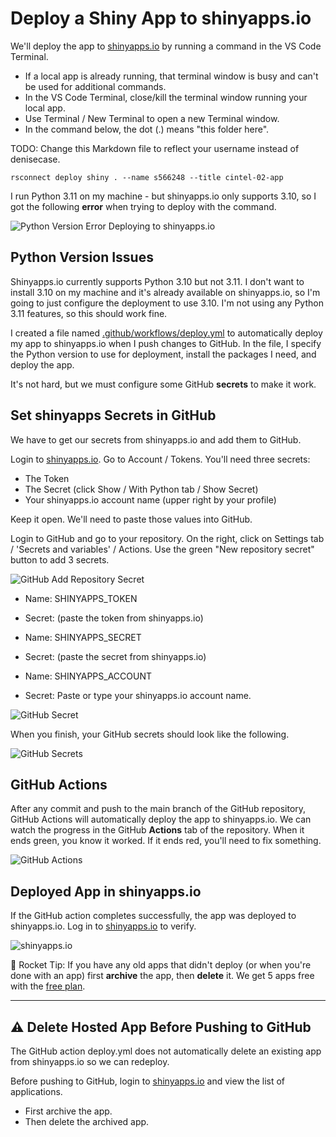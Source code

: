 # Deploy a Shiny App to shinyapps.io

We'll deploy the app to [shinyapps.io](http://www.shinyapps.io/) by running a command in the VS Code Terminal.

- If a local app is already running, that terminal window is busy and can't be used for additional commands. 
- In the VS Code Terminal, close/kill the terminal window running your local app. 
- Use Terminal / New Terminal to open a new Terminal window.  
- In the command below, the dot (.) means "this folder here".

TODO: Change this Markdown file to reflect your username instead of denisecase.

```shell
rsconnect deploy shiny . --name s566248 --title cintel-02-app
```

I run Python 3.11 on my machine - but shinyapps.io only supports 3.10, so I got the following **error** when trying to deploy with the command.

![Python Version Error Deploying to shinyapps.io](./images/Error-ShinyApps-Needs-Python-3-10-not-3-11.PNG)


## Python Version Issues

Shinyapps.io currently supports Python 3.10 but not 3.11. 
I don't want to install 3.10 on my machine and it's already available on shinyapps.io, 
so I'm going to just configure the deployment to use 3.10. 
I'm not using any Python 3.11 features, so this should work fine.

I created a file named [.github/workflows/deploy.yml](.github/workflows/deploy.yml) to 
automatically deploy my app to shinyapps.io when I push changes to GitHub. 
In the file, I specify the Python version to use for deployment, 
install the packages I need, and deploy the app.

It's not hard, but we must configure some GitHub **secrets** to make it work.

## Set shinyapps Secrets in GitHub

We have to get our secrets from shinyapps.io and add them to GitHub.

Login to [shinyapps.io](http://www.shinyapps.io/). Go to Account / Tokens.
You'll need three secrets:

- The Token
- The Secret (click Show / With Python tab / Show Secret)
- Your shinyapps.io account name (upper right by your profile)

Keep it open. We'll need to paste those values into GitHub.

Login to GitHub and go to your repository. 
On the right, click on Settings tab / 'Secrets and variables' / Actions.
Use the green "New repository secret" button to add 3 secrets.

![GitHub Add Repository Secret](./images/GitHub-Adding-NewRepositorySecretFor-SHINYAPPS_SECRET.PNG)

- Name: SHINYAPPS_TOKEN
- Secret:  (paste the token from shinyapps.io)

- Name: SHINYAPPS_SECRET
- Secret: (paste the secret from shinyapps.io)

- Name: SHINYAPPS_ACCOUNT
- Secret: Paste or type your shinyapps.io account name.

![GitHub Secret](./images/GitHub-Adding-SHINYAPPS_TOKEN.PNG)

When you finish, your GitHub secrets should look like the following.

![GitHub Secrets](./images/GitHub-ShinyApps-RepositorySecrets-DONE.PNG)

## GitHub Actions

After any commit and push to the main branch of the GitHub repository,
GitHub Actions will automatically deploy the app to shinyapps.io.
We can watch the progress in the GitHub **Actions** tab of the repository.
When it ends green, you know it worked. If it ends red, you'll need to fix something.

![GitHub Actions](./images/GitHub-ActionsTab-After-Commit-and-Push.PNG)

## Deployed App in shinyapps.io

If the GitHub action completes successfully, the app was deployed to shinyapps.io. 
Log in to [shinyapps.io](https://www.shinyapps.io/) to verify. 

![shinyapps.io](./images/DeployedToShinyAppDotIO.PNG)

🚀 Rocket Tip: If you have any old apps that didn't deploy (or when you're done with an app) first **archive** the app, then **delete** it. 
We get 5 apps free with the [free plan](https://www.shinyapps.io/#pricing-anchor).

-----

## ⚠️ Delete Hosted App Before Pushing to GitHub

The GitHub action deploy.yml does not automatically delete an existing app from shinyapps.io so we can redeploy.

Before pushing to GitHub, login to [shinyapps.io](https://www.shinyapps.io/) and view the list of applications. 

- First archive the app.
- Then delete the archived app.
